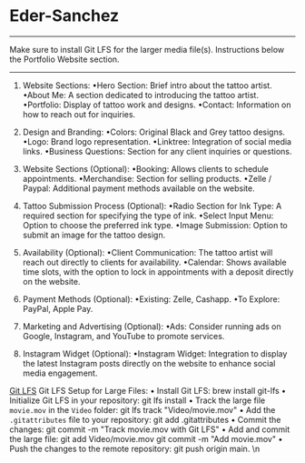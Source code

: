 # Eder-Sanchez

<!-- TODO!: READ -->
***
Make sure to install Git LFS for the larger media file(s). Instructions below the Portfolio Website section.
***

<!-- TODO!: Tattoo Portfolio Personal Website -->

1. Website Sections:
    •Hero Section: Brief intro about the tattoo artist.
    •About Me: A section dedicated to introducing the tattoo artist.
    •Portfolio: Display of tattoo work and designs.
    •Contact: Information on how to reach out for inquiries.

2. Design and Branding:
    •Colors: Original Black and Grey tattoo designs.
    •Logo: Brand logo representation.
    •Linktree: Integration of social media links.
    •Business Questions: Section for any client inquiries or questions.

3. Website Sections (Optional):
    •Booking: Allows clients to schedule appointments.
    •Merchandise: Section for selling products.
    •Zelle / Paypal: Additional payment methods available on the website.

4. Tattoo Submission Process (Optional):
    •Radio Section for Ink Type: A required section for specifying the type of ink.
    •Select Input Menu: Option to choose the preferred ink type.
    •Image Submission: Option to submit an image for the tattoo design.

5. Availability (Optional):
    •Client Communication: The tattoo artist will reach out directly to clients for availability.
    •Calendar: Shows available time slots, with the option to lock in appointments with a deposit directly on the website.

6. Payment Methods (Optional):
    •Existing: Zelle, Cashapp.
    •To Explore: PayPal, Apple Pay.

7. Marketing and Advertising (Optional):
    •Ads: Consider running ads on Google, Instagram, and YouTube to promote services.

8. Instagram Widget (Optional):
    •Instagram Widget: Integration to display the latest Instagram posts directly on the website to enhance social media engagement.

<!-- TODO!: Repo Instructions: -->

[Git LFS](https://git-lfs.com/)
Git LFS Setup for Large Files:
    • Install Git LFS:
      brew install git-lfs
    • Initialize Git LFS in your repository:
      git lfs install
    • Track the large file `movie.mov` in the `Video` folder:
      git lfs track "Video/movie.mov"
    • Add the `.gitattributes` file to your repository:
      git add .gitattributes
    • Commit the changes:
      git commit -m "Track movie.mov with Git LFS"
    • Add and commit the large file:
      git add Video/movie.mov
      git commit -m "Add movie.mov"
    • Push the changes to the remote repository:
      git push origin main. \n
